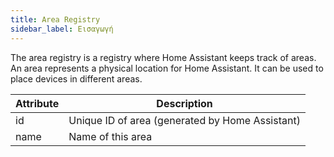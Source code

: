 ```yaml
---
title: Area Registry
sidebar_label: Εισαγωγή
---
```


The area registry is a registry where Home Assistant keeps track of areas. An area represents a physical location for Home Assistant. It can be used to place devices in different areas.

| Attribute | Description                                     |
| --------- | ----------------------------------------------- |
| id        | Unique ID of area (generated by Home Assistant) |
| name      | Name of this area                               |